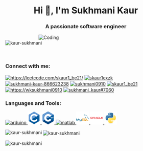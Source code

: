 <h1 align="center">Hi 👋, I'm Sukhmani Kaur</h1>
<h3 align="center">A passionate software engineer</h3>
<img align="right" alt="Coding" width="400" src="<iframe src="https://i.gifer.com/JXA0.gif">

<p align="left"> <img src="https://komarev.com/ghpvc/?username=kaur-sukhmani&label=Profile%20views&color=0e75b6&style=flat" alt="kaur-sukhmani" /> </p>

<p align="left"> <a href="https://twitter.com/" target="blank"><img src="https://img.shields.io/twitter/follow/?logo=twitter&style=for-the-badge" alt="" /></a> </p>



<h3 align="left">Connect with me:</h3>
<p align="left">
<a href="https://leetcode.com/u/ksukhmani0910/" target="blank"><img align="center" src="https://raw.githubusercontent.com/rahuldkjain/github-profile-readme-generator/master/src/images/icons/Social/leet-code.svg" alt="https://leetcode.com/skaur1_be21/" height="30" width="40" /></a>
<a href="https://www.geeksforgeeks.org/user/ksukhmatvm0/" target="blank"><img align="center" src="https://raw.githubusercontent.com/rahuldkjain/github-profile-readme-generator/master/src/images/icons/Social/geeks-for-geeks.svg" alt="skaur1exzk" height="30" width="40" /></a>
<a href="https://linkedin.com/in/sukhmani-kaur-866623238" target="blank"><img align="center" src="https://raw.githubusercontent.com/rahuldkjain/github-profile-readme-generator/master/src/images/icons/Social/linked-in-alt.svg" alt="sukhmani-kaur-866623238" height="30" width="40" /></a>
<a href="https://kaggle.com/sukhmani0910" target="blank"><img align="center" src="https://raw.githubusercontent.com/rahuldkjain/github-profile-readme-generator/master/src/images/icons/Social/kaggle.svg" alt="sukhmani0910" height="30" width="40" /></a>
<a href="https://www.codechef.com/users/skaur1_be21" target="blank"><img align="center" src="https://cdn.jsdelivr.net/npm/simple-icons@3.1.0/icons/codechef.svg" alt="skaur1_be21" height="30" width="40" /></a>
<a href="https://www.hackerrank.com/https://wksukhmani0910" target="blank"><img align="center" src="https://raw.githubusercontent.com/rahuldkjain/github-profile-readme-generator/master/src/images/icons/Social/hackerrank.svg" alt="https://wksukhmani0910" height="30" width="40" /></a>
<a href="https://discord.gg/sukhmani_kaur#7060" target="blank"><img align="center" src="https://raw.githubusercontent.com/rahuldkjain/github-profile-readme-generator/master/src/images/icons/Social/discord.svg" alt="sukhmani_kaur#7060" height="30" width="40" /></a>
</p>

<h3 align="left">Languages and Tools:</h3>
<p align="left"> <a href="https://www.arduino.cc/" target="_blank" rel="noreferrer"> <img src="https://cdn.worldvectorlogo.com/logos/arduino-1.svg" alt="arduino" width="40" height="40"/> </a> <a href="https://www.cprogramming.com/" target="_blank" rel="noreferrer"> <img src="https://raw.githubusercontent.com/devicons/devicon/master/icons/c/c-original.svg" alt="c" width="40" height="40"/> </a> <a href="https://www.w3schools.com/cpp/" target="_blank" rel="noreferrer"> <img src="https://raw.githubusercontent.com/devicons/devicon/master/icons/cplusplus/cplusplus-original.svg" alt="cplusplus" width="40" height="40"/> </a> <a href="https://www.mathworks.com/" target="_blank" rel="noreferrer"> <img src="https://upload.wikimedia.org/wikipedia/commons/2/21/Matlab_Logo.png" alt="matlab" width="40" height="40"/> </a> <a href="https://www.mysql.com/" target="_blank" rel="noreferrer"> <img src="https://raw.githubusercontent.com/devicons/devicon/master/icons/mysql/mysql-original-wordmark.svg" alt="mysql" width="40" height="40"/> </a> <a href="https://www.oracle.com/" target="_blank" rel="noreferrer"> <img src="https://raw.githubusercontent.com/devicons/devicon/master/icons/oracle/oracle-original.svg" alt="oracle" width="40" height="40"/> </a> <a href="https://www.python.org" target="_blank" rel="noreferrer"> <img src="https://raw.githubusercontent.com/devicons/devicon/master/icons/python/python-original.svg" alt="python" width="40" height="40"/> </a> </p>

<p><img align="left" src="https://github-readme-stats.vercel.app/api/top-langs?username=kaur-sukhmani&show_icons=true&locale=en&layout=compact" alt="kaur-sukhmani" /></p>

<p>&nbsp;<img align="center" src="https://github-readme-stats.vercel.app/api?username=kaur-sukhmani&show_icons=true&locale=en" alt="kaur-sukhmani" /></p>

<p><img align="center" src="https://github-readme-streak-stats.herokuapp.com/?user=kaur-sukhmani&" alt="kaur-sukhmani" /></p>
